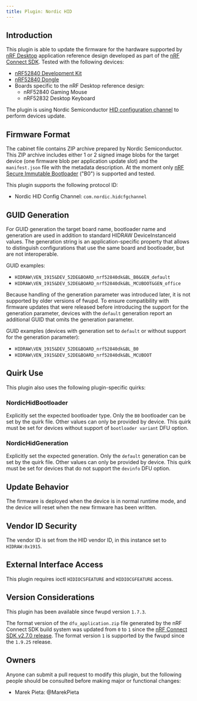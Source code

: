 ```yaml
---
title: Plugin: Nordic HID
---
```


## Introduction

This plugin is able to update the firmware for the hardware supported by [nRF Desktop](https://www.nordicsemi.com/Products/Reference-designs/nRF-Desktop) application reference design developed as part of the [nRF Connect SDK](https://docs.nordicsemi.com/bundle/ncs-latest/page/nrf/applications/nrf_desktop/README.html).
Tested with the following devices:

* [nRF52840 Development Kit](https://docs.nordicsemi.com/bundle/ncs-latest/page/zephyr/boards/nordic/nrf52840dk/doc/index.html)
* [nRF52840 Dongle](https://docs.nordicsemi.com/bundle/ncs-latest/page/zephyr/boards/nordic/nrf52840dongle/doc/index.html)
* Boards specific to the nRF Desktop reference design:
  * nRF52840 Gaming Mouse
  * nRF52832 Desktop Keyboard

The plugin is using Nordic Semiconductor [HID configuration channel](https://developer.nordicsemi.com/nRF_Connect_SDK/doc/latest/nrf/applications/nrf_desktop/doc/config_channel.html) to perform devices update.

## Firmware Format

The cabinet file contains ZIP archive prepared by Nordic Semiconductor.
This ZIP archive includes either 1 or 2 signed image blobs for the target device (one firmware blob per application update slot) and the `manifest.json` file with the metadata description.
At the moment only [nRF Secure Immutable Bootloader](https://docs.nordicsemi.com/bundle/ncs-latest/page/nrf/samples/bootloader/README.html) ("B0") is supported and tested.

This plugin supports the following protocol ID:

* Nordic HID Config Channel: `com.nordic.hidcfgchannel`

## GUID Generation

For GUID generation the target board name, bootloader name and generation are used in addition to standard HIDRAW DeviceInstanceId values.
The generation string is an application-specific property that allows to distinguish configurations
that use the same board and bootloader, but are not interoperable.

GUID examples:

* `HIDRAW\VEN_1915&DEV_52DE&BOARD_nrf52840dk&BL_B0&GEN_default`
* `HIDRAW\VEN_1915&DEV_52DE&BOARD_nrf52840dk&BL_MCUBOOT&GEN_office`

Because handling of the generation parameter was introduced later, it is not supported by older versions of fwupd.
To ensure compatibility with firmware updates that were released before introducing the support for the generation parameter, devices with the `default` generation report an additional GUID that omits the generation parameter.

GUID examples (devices with generation set to `default` or without support for the generation parameter):

* `HIDRAW\VEN_1915&DEV_52DE&BOARD_nrf52840dk&BL_B0`
* `HIDRAW\VEN_1915&DEV_52DE&BOARD_nrf52840dk&BL_MCUBOOT`

## Quirk Use

This plugin also uses the following plugin-specific quirks:

### NordicHidBootloader

Explicitly set the expected bootloader type.
Only the `B0` bootloader can be set by the quirk file.
Other values can only be provided by device.
This quirk must be set for devices without support of `bootloader variant` DFU option.

### NordicHidGeneration

Explicitly set the expected generation.
Only the `default` generation can be set by the quirk file.
Other values can only be provided by device.
This quirk must be set for devices that do not support the `devinfo` DFU option.

## Update Behavior

The firmware is deployed when the device is in normal runtime mode, and the
device will reset when the new firmware has been written.

## Vendor ID Security

The vendor ID is set from the HID vendor ID, in this instance set
to `HIDRAW:0x1915`.

## External Interface Access

This plugin requires ioctl `HIDIOCSFEATURE` and `HIDIOCGFEATURE` access.

## Version Considerations

This plugin has been available since fwupd version `1.7.3`.

The format version of the `dfu_application.zip` file generated by the nRF Connect SDK build system was updated from `0` to `1` since the [nRF Connect SDK v2.7.0 release](https://docs.nordicsemi.com/bundle/ncs-latest/page/nrf/releases_and_maturity/releases/release-notes-2.7.0.html).
The format version `1` is supported by the fwupd since the `1.9.25` release.

## Owners

Anyone can submit a pull request to modify this plugin, but the following people should be consulted before making major or functional changes:

* Marek Pieta: @MarekPieta
